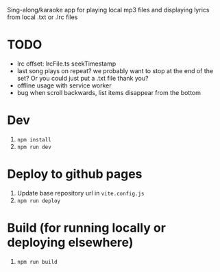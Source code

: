 Sing-along/karaoke app for playing local mp3 files and displaying lyrics from local .txt or .lrc files

# TODO

- lrc offset: lrcFile.ts seekTimestamp
- last song plays on repeat? we probably want to stop at the end of the set? Or you could just put a .txt file thank you?
- offline usage with service worker
- bug when scroll backwards, list items disappear from the bottom

# Dev

1. `npm install`
1. `npm run dev` 

# Deploy to github pages

1. Update base repository url in `vite.config.js`
1. `npm run deploy`

# Build (for running locally or deploying elsewhere)

1. `npm run build`